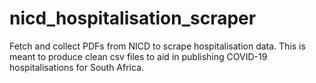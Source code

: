 # nicd_hospitalisation_scraper
Fetch and collect PDFs from NICD to scrape hospitalisation data. This is meant to produce clean csv files to aid in publishing COVID-19 hospitalisations for South Africa. 
